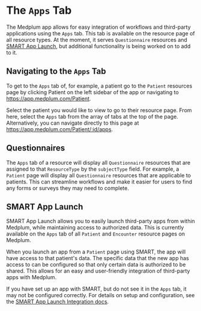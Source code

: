 # The `Apps` Tab

The Medplum app allows for easy integration of workflows and third-party applications using the `Apps` tab. This tab is available on the resource page of all resource types. At the moment, it serves `Questionnaire` resources and [SMART App Launch](/docs/integration/smart-app-launch), but additional functionality is being worked on to add to it.

## Navigating to the `Apps` Tab

To get to the `Apps` tab of, for example, a patient go to the `Patient` resources page by clicking Patient on the left sidebar of the app or navigating to https://app.medplum.com/Patient. 

Select the patient you would like to view to go to their resource page. From here, select the `Apps` tab from the array of tabs at the top of the page. Alternatively, you can navigate directly to this page at https://app.medplum.com/Patient/:id/apps.

## Questionnaires

The `Apps` tab of a resource will display all `Questionnaire` resources that are assigned to that `ResourceType` by the `subjectType` field. For example, a `Patient` page will display all `Questionnaire` resources that are applicable to patients. This can streamline workflows and make it easier for users to find any forms or surveys they may need to complete.

## SMART App Launch

SMART App Launch allows you to easily launch third-party apps from within Medplum, while maintaining access to authorized data. This is currently available on the `Apps` tab of all `Patient` and `Encounter` resource pages on Medplum. 

When you launch an app from a `Patient` page using SMART, the app will have access to that patient's data. The specific data that the new app has access to can be configured so that only certain data is authorized to be shared. This allows for an easy and user-friendly integration of third-party apps with Medplum.

If you have set up an app with SMART, but do not see it in the `Apps` tab, it may not be configured correctly. For details on setup and configuration, see the [SMART App Launch Integration docs](/docs/integration/smart-app-launch).